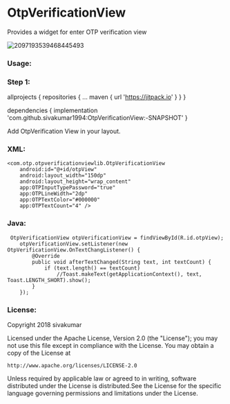 # OtpVerificationView

Provides a widget for enter OTP verification view

![2097193539468445493](https://user-images.githubusercontent.com/34672633/43193214-0308d398-901d-11e8-94c2-8b640ee32058.png)

###  Usage:


###  Step 1:
allprojects {
    repositories {
		...
		maven { url 'https://jitpack.io' }
	}
}
    
  dependencies {
       implementation 'com.github.sivakumar1994:OtpVerificationView:-SNAPSHOT'
}
    

Add OtpVerification View in your layout.
###  XML:
    <com.otp.otpverificationviewlib.OtpVerificationView
        android:id="@+id/otpView"
        android:layout_width="150dp"
        android:layout_height="wrap_content"
        app:OTPInputTypePassword="true"
        app:OTPLineWidth="2dp"
        app:OTPTextColor="#000000"
        app:OTPTextCount="4" />
        
###  Java:
     OtpVerificationView otpVerificationView = findViewById(R.id.otpView);
        otpVerificationView.setListener(new OtpVerificationView.OnTextChangListener() {
            @Override
            public void afterTextChanged(String text, int textCount) {
                if (text.length() == textCount)
                    //Toast.makeText(getApplicationContext(), text, Toast.LENGTH_SHORT).show();
            }
        });
        
###  License:
Copyright 2018 sivakumar

Licensed under the Apache License, Version 2.0 (the "License");
you may not use this file except in compliance with the License.
You may obtain a copy of the License at

    http://www.apache.org/licenses/LICENSE-2.0

Unless required by applicable law or agreed to in writing, software
distributed under the License is distributed.See the License for the specific
language governing permissions and limitations under the License.
